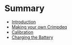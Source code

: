 # Summary

- [Introduction](./introduction.md)
- [Making your own Crimpdeq](./assembly.md)
- [Calibration](./calibration.md)
- [Charging the Battery](./battery.md)
